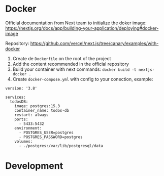 # Docker 

Official documentation from Next team to initialize the doker image: https://nextjs.org/docs/app/building-your-application/deploying#docker-image

Repository: https://github.com/vercel/next.js/tree/canary/examples/with-docker

1. Create de ```Dockerfile``` on the root of the project
2. Add the content recommended in the official repository
3. Build your container with next commands: ```docker build -t nextjs-docker .```
4. Create ```docker-compose.yml``` with config to your conection, example:

```
version: '3.8'

services:
  todosDB:
    image: postgres:15.3
    container_name: todos-db
    restart: always
    ports:
      - 5433:5432
    environment:
      - POSTGRES_USER=postgres
      - POSTGRES_PASSWORD=postgres
    volumes:
      - ./postgres:/var/lib/postgresql/data

```


# Development